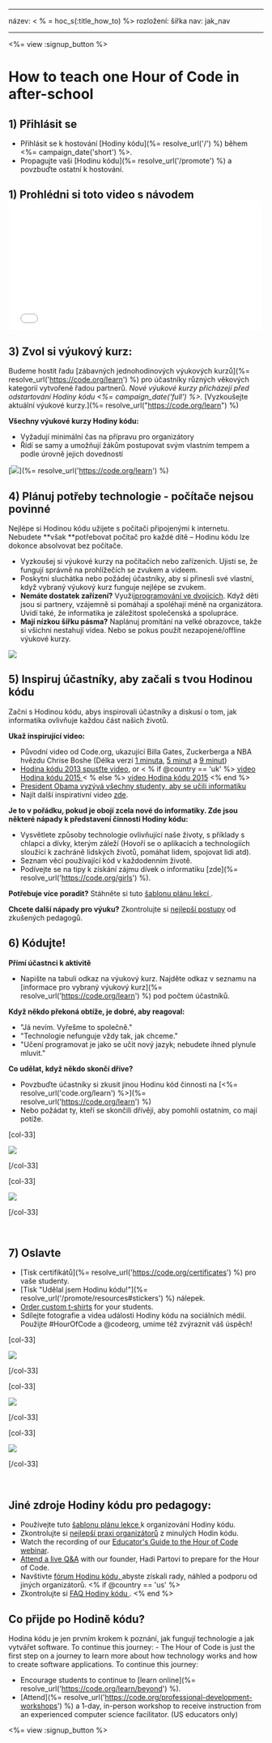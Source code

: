 * * *

název: < % = hoc_s(:title_how_to) %> rozložení: šířka nav: jak_nav

* * *

<%= view :signup_button %>

# How to teach one Hour of Code in after-school

## 1) Přihlásit se

  * Přihlásit se k hostování [Hodiny kódu](%= resolve_url('/') %) během <%= campaign_date('short') %>.
  * Propagujte vaši [Hodinu kódu](%= resolve_url('/promote') %) a povzbuďte ostatní k hostování.

## 1) Prohlédni si toto video s návodem <iframe width="500" height="255" src="//www.youtube.com/embed/SrnvvWDm73k" frameborder="0" allowfullscreen></iframe>
## 3) Zvol si výukový kurz:

Budeme hostit řadu [zábavných jednohodinových výukových kurzů](%= resolve_url('https://code.org/learn') %) pro účastníky různých věkových kategorií vytvořené řadou partnerů. *Nové výukové kurzy přicházejí před odstartování Hodiny kódu <%= campaign_date('full') %>.* [Vyzkoušejte aktuální výukové kurzy.](%= resolve_url("https://code.org/learn") %)

**Všechny výukové kurzy Hodiny kódu:**

  * Vyžadují minimální čas na přípravu pro organizátory
  * Řídí se samy a umožňují žákům postupovat svým vlastním tempem a podle úrovně jejich dovedností

[![](/images/fit-700/tutorials.png)](%= resolve_url('https://code.org/learn') %)

## 4) Plánuj potřeby technologie - počítače nejsou povinné

Nejlépe si Hodinou kódu užijete s počítači připojenými k internetu. Nebudete **však **potřebovat počítač pro každé dítě – Hodinu kódu lze dokonce absolvovat bez počítače.

  * Vyzkoušej si výukové kurzy na počítačích nebo zařízeních. Ujisti se, že fungují správně na prohlížečích se zvukem a videem.
  * Poskytni sluchátka nebo požádej účastníky, aby si přinesli své vlastní, když vybraný výukový kurz funguje nejlépe se zvukem.
  * **Nemáte dostatek zařízení?** Využij[programování ve dvojicích](https://www.youtube.com/watch?v=vgkahOzFH2Q). Když děti jsou si partnery, vzájemně si pomáhají a spoléhají méně na organizátora. Uvidí také, že informatika je záležitost společenská a spolupráce.
  * **Mají nízkou šířku pásma?** Naplánuj promítání na velké obrazovce, takže si všichni nestahují videa. Nebo se pokus použít nezapojené/offline výukové kurzy.

![](/images/fit-350/group_ipad.jpg)

## 5) Inspiruj účastníky, aby začali s tvou Hodinou kódu

Začni s Hodinou kódu, abys inspirovali účastníky a diskusí o tom, jak informatika ovlivňuje každou část našich životů.

**Ukaž inspirující video:**

  * Původní video od Code.org, ukazující Billa Gates, Zuckerberga a NBA hvězdu Chrise Boshe (Délka verzí [1 minuta](https://www.youtube.com/watch?v=qYZF6oIZtfc), [5 minut](https://www.youtube.com/watch?v=nKIu9yen5nc) a [9 minut](https://www.youtube.com/watch?v=dU1xS07N-FA))
  * [Hodina kódu 2013 spusťte video](https://www.youtube.com/watch?v=FC5FbmsH4fw), or < % if @country == 'uk' %> [video Hodina kódu 2015 ](https://www.youtube.com/watch?v=7L97YMYqLHc) < % else %> [video Hodina kódu 2015](https://www.youtube.com/watch?v=7L97YMYqLHc) <% end %>
  * [President Obama vyzývá všechny studenty, aby se učili informatiku](https://www.youtube.com/watch?v=6XvmhE1J9PY)
  * Najít další inspirativní video [zde](https://www.youtube.com/playlist?list=PLzdnOPI1iJNfpD8i4Sx7U0y2MccnrNZuP).

**Je to v pořádku, pokud je obojí zcela nové do informatiky. Zde jsou některé nápady k představení činnosti Hodiny kódu:**

  * Vysvětlete způsoby technologie ovlivňující naše životy, s příklady s chlapci a dívky, kterým záleží (Hovoří se o aplikacích a technologiích sloužící k zachráně lidských životů, pomáhat lidem, spojovat lidi atd).
  * Seznam věcí používající kód v každodenním životě.
  * Podívejte se na tipy k získání zájmu dívek o informatiku [zde](%= resolve_url('https://code.org/girls') %).

**Potřebuje více poradit?** Stáhněte si tuto [šablonu plánu lekcí ](/files/AfterschoolEducatorLessonPlanOutline.docx).

**Chcete další nápady pro výuku?** Zkontrolujte si [nejlepší postupy](http://www.slideshare.net/TeachCode/hour-of-code-best-practices-for-successful-educators-51273466) od zkušených pedagogů.

## 6) Kódujte!

**Přímí účastnci k aktivitě**

  * Napište na tabuli odkaz na výukový kurz. Najděte odkaz v seznamu na [informace pro vybraný výukový kurz](%= resolve_url('https://code.org/learn') %) pod počtem účastníků.

**Když někdo překoná obtíže, je dobré, aby reagoval:**

  * "Já nevím. Vyřešme to společně."
  * "Technologie nefunguje vždy tak, jak chceme."
  * "Učení programovat je jako se učit nový jazyk; nebudete ihned plynule mluvit."

**Co udělat, když někdo skončí dříve?**

  * Povzbuďte účastníky si zkusit jinou Hodinu kód činnosti na [<%= resolve_url('code.org/learn') %>](%= resolve_url('https://code.org/learn') %)
  * Nebo požádat ty, kteří se skončili dřívěji, aby pomohli ostatním, co mají potíže.

[col-33]

![](/images/fit-250/highschoolgirls.jpeg)

[/col-33]

[col-33]

![](/images/fit-300/group_ar.jpg)

[/col-33]

<p style="clear:both">
  &nbsp;
</p>

## 7) Oslavte

  * [Tisk certifikátů](%= resolve_url('https://code.org/certificates') %) pro vaše studenty.
  * [Tisk "Udělal jsem Hodinu kódu!"](%= resolve_url('/promote/resources#stickers') %) nálepek.
  * [Order custom t-shirts](http://blog.code.org/post/132608499493/hour-of-code-shirts-and-more) for your students.
  * Sdílejte fotografie a videa události Hodiny kódu na sociálních médií. Použijte #HourOfCode a @codeorg, umíme též zvýraznit váš úspěch!

[col-33]

![](/images/fit-250/celebrate2.jpeg)

[/col-33]

[col-33]

![](/images/fit-260/highlight-certificates.jpg)

[/col-33]

[col-33]

![](/images/fit-300/boy-certificate.jpg)

[/col-33]

<p style="clear:both">
  &nbsp;
</p>

## Jiné zdroje Hodiny kódu pro pedagogy:

  * Používejte tuto [šablonu plánu lekce ](/files/AfterschoolEducatorLessonPlanOutline.docx) k organizování Hodiny kódu.
  * Zkontrolujte si [nejlepší praxi organizátorů](http://www.slideshare.net/TeachCode/hour-of-code-best-practices-for-successful-educators-51273466) z minulých Hodin kódu. 
  * Watch the recording of our [Educator's Guide to the Hour of Code webinar](https://youtu.be/EJeMeSW2-Mw).
  * [Attend a live Q&A](http://www.eventbrite.com/e/ask-your-final-questions-and-prepare-for-the-2015-hour-of-code-with-codeorg-founder-hadi-partovi-tickets-17987437911) with our founder, Hadi Partovi to prepare for the Hour of Code.
  * Navštivte [fórum Hodinu kódu, ](http://forum.code.org/c/plc/hour-of-code) abyste získali rady, náhled a podporu od jiných organizátorů. <% if @country == 'us' %>
  * Zkontrolujte si [FAQ Hodiny kódu ](https://support.code.org/hc/en-us/categories/200147083-Hour-of-Code). <% end %>

## Co přijde po Hodině kódu?

Hodina kódu je jen prvním krokem k poznání, jak fungují technologie a jak vytvářet software. To continue this journey: - The Hour of Code is just the first step on a journey to learn more about how technology works and how to create software applications. To continue this journey:

  * Encourage students to continue to [learn online](%= resolve_url('https://code.org/learn/beyond') %).
  * [Attend](%= resolve_url('https://code.org/professional-development-workshops') %) a 1-day, in-person workshop to receive instruction from an experienced computer science facilitator. (US educators only)

<%= view :signup_button %>